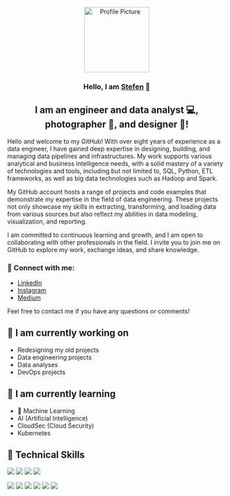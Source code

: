 <p align="center">
  <img src="LINK_TO_YOUR_PROFILE_PICTURE_OR_LOGO" alt="Profile Picture" width="150" />
</p>

<h3 align="center">
Hello, I am <a href="YOUR_PERSONAL_WEBSITE_OR_PORTFOLIO" target="_blank" rel="noreferrer">Stefen</a> 👋
</h3>

<h2 align="center">
I am an engineer and data analyst 💻, photographer 📸, and designer 🎨!
</h2>

Hello and welcome to my GitHub! With over eight years of experience as a data engineer, I have gained deep expertise in designing, building, and managing data pipelines and infrastructures. My work supports various analytical and business intelligence needs, with a solid mastery of a variety of technologies and tools, including but not limited to, SQL, Python, ETL frameworks, as well as big data technologies such as Hadoop and Spark.

My GitHub account hosts a range of projects and code examples that demonstrate my expertise in the field of data engineering. These projects not only showcase my skills in extracting, transforming, and loading data from various sources but also reflect my abilities in data modeling, visualization, and reporting.

I am committed to continuous learning and growth, and I am open to collaborating with other professionals in the field. I invite you to join me on GitHub to explore my work, exchange ideas, and share knowledge.

### 🤝 Connect with me:

- [LinkedIn](https://www.linkedin.com/in/stefen-taime-829492117/)
- [Instagram](https://www.instagram.com/truestoryenjoy/?hl=fr)
- [Medium](https://medium.com/@Stefentaime_10958)

Feel free to contact me if you have any questions or comments!

## 🔭 I am currently working on

- Redesigning my old projects
- Data engineering projects
- Data analyses
- DevOps projects

## 🌱 I am currently learning

- 📱 Machine Learning
- AI (Artificial Intelligence)
- CloudSec (Cloud Security)
- Kubernetes

## 💼 Technical Skills

![](https://img.shields.io/badge/Code-python-informational?style=flat&logo=Python&color=61DAFB)
![](https://img.shields.io/badge/Code-JavaScript-informational?style=flat&logo=JavaScript&color=F7DF1E)
![](https://img.shields.io/badge/Code-PostgreSQL-informational?style=flat&logo=PostgreSQL&color=336791)
![](https://img.shields.io/badge/Code-SQLite-informational?style=flat&logo=SQLite&color=003B57)

![](https://img.shields.io/badge/Tools-Figma-informational?style=flat&logo=Figma&color=F24E1E)
![](https://img.shields.io/badge/Tools-NPM-informational?style=flat&logo=NPM&color=CB3837)
![](https://img.shields.io/badge/Tools-Heroku-informational?style=flat&logo=Heroku&color=430098)
![](https://img.shields.io/badge/Tools-Netlify-informational?style=flat&logo=netlify&color=00C7B7)
![](https://img.shields.io/badge/Tools-Git-informational?style=flat&logo=Git&color=F05032)
![](https://img.shields.io/badge/Tools-GitHub-informational?style=flat&logo=GitHub&color=181717)
